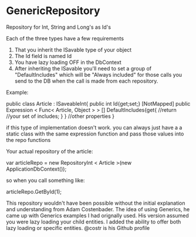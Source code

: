GenericRepository
=================
Repository for Int, String and Long's as Id's



Each of the three types have a few requirements

  1) That you inherit the ISavable type of your object
  2) The Id field is named Id
  3) You have lazy loading OFF in the DbContext
  4) After inheriting the ISavable you'll need to set a group of "DefaultIncludes" which will be "Always included" for those calls you send to the DB when the call is made from each repository.
  
  Example:
  
  public class Article : ISaveableInt{
      public int Id{get;set;}
      [NotMapped]
      public Expression < Func< Article, Object > > [] DefaultIncludes{get{
          //return //your set of includes;
        }
      }
      //other properties
  }
  
  if this type of implementation doesn't work. you can always just have a a static class with the same expression function and pass those values into the repo functions

Your actual repository of the article:

var articleRepo = new RepositoryInt < Article >(new ApplicationDbContext());

so when you call something like:

  articleRepo.GetById(1);
  
This repository wouldn't have been possible without the initial explanation and understanding from Adam Costenbader.  The idea of using Generics, he came up with Generics examples I had orignally used. His version assumed you were lazy loading your child entities.  I added the ability to offer both lazy loading or specific entities.
@costr is his Github profile
